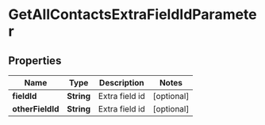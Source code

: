 

# GetAllContactsExtraFieldIdParameter


## Properties

| Name | Type | Description | Notes |
|------------ | ------------- | ------------- | -------------|
|**fieldId** | **String** | Extra field id |  [optional] |
|**otherFieldId** | **String** | Extra field id |  [optional] |



